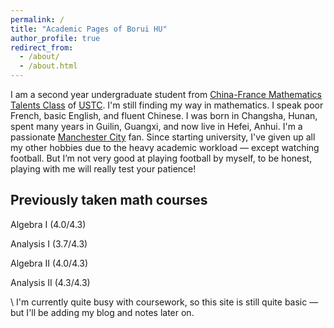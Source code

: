 ```yaml
---
permalink: /
title: "Academic Pages of Borui HU"
author_profile: true
redirect_from: 
  - /about/
  - /about.html
---
```


I am a second year undergraduate student from [China-France Mathematics Talents Class](cfmath.ustc.edu.cn) of [USTC](www.ustc.edu.cn). I'm still finding my way in mathematics. I speak poor French, basic English, and fluent Chinese. I was born in Changsha, Hunan, spent many years in Guilin, Guangxi, and now live in Hefei, Anhui. I'm a passionate [Manchester City](https://www.mancity.com/) fan. Since starting university, I've given up all my other hobbies due to the heavy academic workload — except watching football. But I’m not very good at playing football by myself, to be honest, playing with me will really test your patience!

Previously taken math courses
---
Algebra I (4.0/4.3)

Analysis I (3.7/4.3)

Algebra II (4.0/4.3)

Analysis II (4.3/4.3)


\\
I'm currently quite busy with coursework, so this site is still quite basic — but I'll be adding my blog and notes later on.
